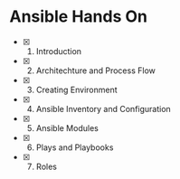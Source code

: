 # Ansible Hands On

- [x] 01. Introduction
- [x] 02. Architechture and Process Flow
- [x] 03. Creating Environment
- [x] 04. Ansible Inventory and Configuration
- [x] 05. Ansible Modules
- [x] 06. Plays and Playbooks
- [x] 07. Roles
